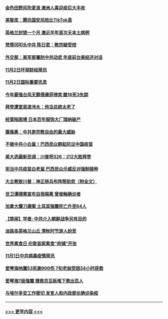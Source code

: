 #### [金色田野风吹麦浪 澳洲人喜迎疫后大丰收](../pages/prog202/a102977456.md?t=11030702) 
#### [美智库：腾讯国安风险比TikTok高](../pages/prog202/a102977344.md?t=11030702) 
#### [英格兰封锁一个月 澳近半年首次无本土病例](../pages/prog202/a102977332.md?t=11030702) 
#### [梵蒂冈叩头中共 陈日君：教宗疑受控](../pages/prog202/a102977294.md?t=11030702) 
#### [外交部：美军部署防中共动武 年底前台美经济对话](../pages/prog202/a102977291.md?t=11030702) 
#### [11月2日环球财经简讯](../pages/prog202/a102977284.md?t=11030702) 
#### [11月2日国际重要讯息](../pages/prog202/a102977179.md?t=11030702) 
#### [今年最强台风天鹅侵袭菲律宾 酿16死3失踪](../pages/prog202/a102977149.md?t=11030702) 
#### [拜登遭堂弟泼冷水：他当总统太老了](../pages/prog202/a102977150.md?t=11030702) 
#### [经营陷困境 日本百年服饰大厂瑞纳破产](../pages/prog202/a102977063.md?t=11030702) 
#### [蓬佩奥：中共是宗教自由的最大威胁](../pages/prog202/a102977053.md?t=11030702) 
#### [不做中共小白鼠！巴西民众群起抗议中国疫苗](../pages/prog202/a102977029.md?t=11030702) 
#### [美大选最新民调：川普将326：212大胜拜登](../pages/prog202/a102977003.md?t=11030702) 
#### [拒当中共疫苗白老鼠 巴西民众示威反对强制接种](../pages/prog202/a102976963.md?t=11030702) 
#### [大主教致川普：神正排兵布阵帮助您（附全文）](../pages/prog202/a102976938.md?t=11030702) 
#### [世卫谭德塞宣布自我隔离 曾接触确诊者](../pages/prog202/a102976924.md?t=11030702) 
#### [加拿大爆刀袭案 土耳其强震死亡升至64人](../pages/prog202/a102976844.md?t=11030702) 
#### [【禁闻】学者: 中共介入朝鲜战争另有目的](../pages/prog202/a102976801.md?t=11030702) 
#### [淡路岛英格兰山丘 清秋时节游人纷至](../pages/prog202/a102976805.md?t=11030702) 
#### [世界素食日 伦敦首家素食“肉铺”开张](../pages/prog202/a102976727.md?t=11030702) 
#### [11月1日中共病毒疫情简讯](../pages/prog202/a102976729.md?t=11030702) 
#### [爱琴海地震53死逾900伤 7旬老翁受困34小时获救](../pages/prog202/a102976671.md?t=11030702) 
#### [爱琴海7级强震 搜救员瓦砾堆下救出百人](../pages/prog202/a102976584.md?t=11030702) 
#### [与埃尔多安工作密切 发言人和内政部长确诊染疫](../pages/prog202/a102976556.md?t=11030702) 

----
#### [ >>> 更早内容 <<< ](../indexes/prog202-earlier.md)

